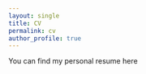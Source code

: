 ```yaml
---
layout: single
title: CV
permalink: cv
author_profile: true
---
```


You can find my personal resume here
